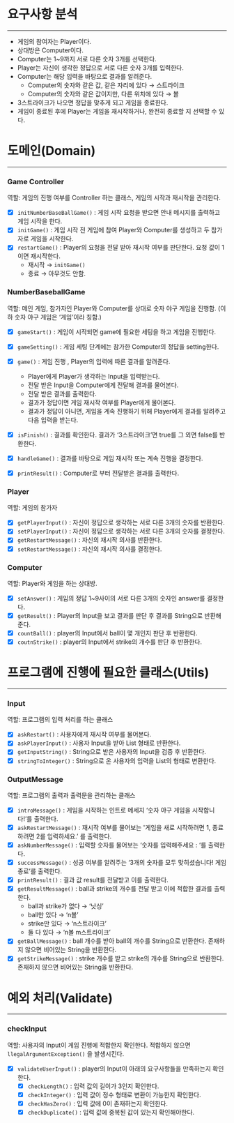 # 요구사항 분석

---

- 게임의 참여자는 Player이다.
- 상대방은 Computer이다.
- Computer는 1~9까지 서로 다른 숫자 3개를 선택한다.
- Player는 자신이 생각한 정답으로 서로 다른 숫자 3개를 입력한다.
- Computer는 해당 입력을 바탕으로 결과를 알려준다.
    - Computer의 숫자와 같은 값, 같은 자리에 있다 → 스트라이크
    - Computer의 숫자와 같은 값이지만, 다른 위치에 있다 → 볼
- 3스트라이크가 나오면 정답을 맞추게 되고 게임을 종료한다.
- 게임이 종료된 후에 Player는 게임을 재시작하거나, 완전히 종료할 지 선택할 수 있다.

# 도메인(Domain)

---

### Game Controller

역할: 게임의 진행 여부를 Controller 하는 클래스, 게임의 시작과 재시작을 관리한다.

- [x]  `initNumberBaseBallGame()` : 게임 시작 요청을 받으면 안내 메시지를 출력하고 게임 시작을 한다.
- [x]  `initGame()` : 게임 시작 전 게임에 참여 Player와 Computer를 생성하고 두 참가자로 게임을 시작한다.
- [x]  `restartGame()` : Player의 요청을 전달 받아 재시작 여부를 판단한다. 요청 값이 1이면 재시작한다.
    - 재시작 → `initGame()`
    - 종료 → 아무것도 안함.

### NumberBaseballGame

역할: 메인 게임, 참가자인 Player와 Computer를 상대로 숫자 야구 게임을 진행함. (이하 숫자 야구 게임은 ‘게임’이라 칭함.)

- [x]  `gameStart()` : 게임이 시작되면 game에 필요한 세팅을 하고 게임을 진행한다.
- [x]  `gameSetting()` : 게임 세팅 단계에는 참가한 Computer의 정답을 setting한다.
- [x]  `game()` : 게임 진행 , Player의 입력에 따른 결과를 알려준다.
    - Player에게 Player가 생각하는 Input을 입력받는다.
    - 전달 받은 Input을 Computer에게 전달해 결과를 물어본다.
    - 전달 받은 결과를 출력한다.
    - 결과가 정답이면 게임 재시작 여부를 Player에게 물어본다.
    - 결과가 정답이 아니면, 게임을 계속 진행하기 위해 Player에게 결과를 알려주고 다음 입력을 받는다.

- [x]  `isFinish()`  : 결과를 확인한다. 결과가 ‘3스트라이크’면 true를 그 외면 false를 반환한다.
- [x]  `handleGame()` : 결과를 바탕으로 게임 재시작 또는 계속 진행을 결정한다.
- [x]  `printResult()` : Computer로 부터 전달받은 결과를 출력한다.

### Player

역할: 게임의 참가자

- [x]  `getPlayerInput()` : 자신이 정답으로 생각하는 서로 다른 3개의 숫자를 반환한다.
- [x]  `setPlayerInput()` : 자신이 정답으로 생각하는 서로 다른 3개의 숫자를 결정한다.
- [x]  `getRestartMessage()` : 자신의 재시작 의사를 반환한다.
- [x]  `setRestartMessage()` : 자신의 재시작 의사를 결정한다.

### Computer

역할: Player와 게임을 하는 상대방.

- [x]  `setAnswer()` : 게임의 정답 1~9사이의 서로 다른 3개의 숫자인 answer를 결정한다.
- [x]  `getResult()` : Player의 Input을 보고 결과를 판단 후 결과를 String으로 반환해준다.
- [x]  `countBall()` : player의 Input에서 ball이 몇 개인지 판단 후 반환한다.
- [x]  `coutnStrike()` : player의 Input에서 strike의 개수를 판단 후 반환한다.

# 프로그램에 진행에 필요한 클래스(Utils)

---

### Input

역할: 프로그램의 입력 처리를 하는 클래스

- [x]  `askRestart()` : 사용자에게 재시작 여부를 물어본다.
- [x]  `askPlayerInput()` : 사용자 Input을 받아 List<Intger> 형태로 반환한다.
- [x]  `getInputString()` : String으로 받은 사용자의 Input을 검증 후 반환한다.
- [x]  `stringToInteger()` : String으로 온 사용자의 입력을 List<Integer>의 형태로 변환한다.

### OutputMessage

역할: 프로그램의 출력과 출력문을 관리하는 클래스

- [x]  `introMessage()` : 게임을 시작하는 인트로 메세지 ‘숫자 야구 게임을 시작합니다!’를 출력한다.
- [x]  `askRestartMessage()` : 재시작 여부를 물어보는 '게임을 새로 시작하려면 1, 종료하려면 2를 입력하세요.’ 를 출력한다.
- [x]  `askNumberMessage()` : 입력할 숫자를 물어보는 ‘숫자를 입력해주세요 : ‘를 출력한다.
- [x]  `successMessage()` : 성공 여부를 알려주는 ‘3개의 숫자를 모두 맞히셨습니다! 게임 종료’를 출력한다.
- [x]  `printResult()` : 결과 값 result를 전달받고 이를 출력한다.
- [x]  `getResultMessage()` : ball과 strike의 개수를 전달 받고 이에 적합한 결과를 출력한다.
    - ball과 strike가 없다 → ‘낫싱’
    - ball만 있다 → ‘n볼’
    - strike만 있다 → ‘n스트라이크’
    - 둘 다 있다 → ‘n볼 m스트라이크’
- [x]  `getBallMessage()` : ball 개수를 받아 ball의 개수를 String으로 반환한다. 존재하지 않으면 비어있는 String을 반환한다.
- [x]  `getStrikeMessage()` : strike 개수를 받고 strike의 개수를 String으로 반환한다. 존재하지 않으면 비어있는 String을 반환한다.

# 예외 처리(Validate)

---

### checkInput

역할: 사용자의 Input이 게임 진행에 적합한지 확인한다. 적합하지 않으면 `llegalArgumentException()` 을 발생시킨다.

- [x]  `validateUserInput()` : player의 Input이 아래의 요구사항들을 만족하는지 확인한다.
    - [x]  `checkLength()` : 입력 값의 길이가 3인지 확인한다.
    - [x]  `checkInteger()` : 입력 값이 정수 형태로 변환이 가능한지 확인한다.
    - [x]  `checkHasZero()` : 입력 값에 0이 존재하는지 확인한다.
    - [x]  `checkDuplicate()` : 입력 값에 중복된 값이 있는지 확인해야한다.
